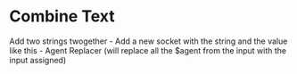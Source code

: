 # Combine Text

Add two strings twogether - Add a new socket with the string and the value like this - Agent Replacer (will replace all the $agent from the input with the input assigned)